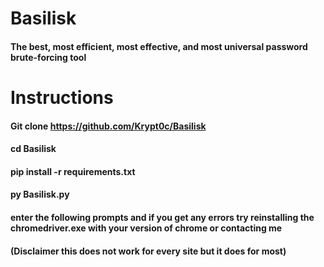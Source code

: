 # Basilisk
#### The best, most efficient, most effective, and most universal password brute-forcing tool 

# Instructions
#### Git clone https://github.com/Krypt0c/Basilisk
#### cd Basilisk
#### pip install -r requirements.txt
#### py Basilisk.py
#### enter the following prompts and if you get any errors try reinstalling the chromedriver.exe with your version of chrome or contacting me
#### (Disclaimer this does not work for every site but it does for most)
